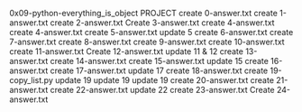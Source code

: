 0x09-python-everything_is_object PROJECT
create 0-answer.txt
create 1-answer.txt
create 2-answer.txt
Create 3-answer.txt
create 4-answer.txt
create 4-answer.txt
create 5-answer.txt
update 5
create 6-answer.txt
create 7-answer.txt
create 8-answer.txt
create 9-answer.txt
create 10-answer.txt
create 11-answer.txt
Create 12-answer.txt
update 11 & 12
create 13-answer.txt
create 14-answer.txt
create 15-answer.txt
update 15
create 16-answer.txt
create 17-answer.txt
update 17
create 18-answer.txt
create 19-copy_list.py
update 19
update 19
update 19
create 20-answer.txt
create 21-answer.txt
create 22-answer.txt
update 22
create 23-answer.txt
Create 24-answer.txt

